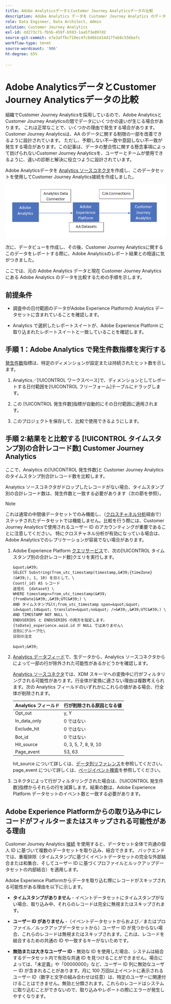 ```yaml
---
title: Adobe AnalyticsデータとCustomer Journey Analyticsデータの比較
description: Adobe Analytics データを Customer Journey Analytics のデータと比較する方法を学ぶ
role: Data Engineer, Data Architect, Admin
solution: Customer Journey Analytics
exl-id: dd273c71-fb5b-459f-b593-1aa5f3e897d2
source-git-commit: e7e3affbc710ec4fc8d6b1d14d17feb8c556befc
workflow-type: tm+mt
source-wordcount: '906'
ht-degree: 65%

---
```


# Adobe AnalyticsデータとCustomer Journey Analyticsデータの比較

組織でCustomer Journey Analyticsを採用しているので、Adobe AnalyticsとCustomer Journey Analyticsの間でデータにいくつかの違いが生じる場合があります。 これは正常なことで、いくつかの理由で発生する場合があります。Customer Journey Analyticsは、AA のデータに関する制限の一部を改善できるように設計されています。 ただし、予期しない不一致や意図しない不一致が発生する場合があります。この記事は、データの整合性に関する懸念事項によって妨げられないCustomer Journey Analyticsを、ユーザーとチームが使用できるように、違いの診断と解決に役立つように設計されています。

Adobe Analyticsデータを [Analytics ソースコネクタ](https://experienceleague.adobe.com/docs/experience-platform/sources/ui-tutorials/create/adobe-applications/analytics.html?lang=ja)を作成し、このデータセットを使用してCustomer Journey Analytics接続を作成しました。

![データフロー](assets/compare.png)

次に、データビューを作成し、その後、Customer Journey Analyticsに関するこのデータをレポートする際に、Adobe Analyticsのレポート結果との相違に気がつきました。

ここでは、元の Adobe Analytics データと現在 Customer Journey Analytics にある Adobe Analytics のデータを比較するための手順を示します。

## 前提条件 

* 調査中の日付範囲のデータがAdobe Experience Platformの Analytics データセットに含まれていることを確認します。

* Analytics で選択したレポートスイートが、Adobe Experience Platform に取り込まれたレポートスイートと一致していることを確認します。

## 手順 1：Adobe Analytics で発生件数指標を実行する

[発生件数](https://experienceleague.adobe.com/docs/analytics/components/metrics/occurrences.html?lang=ja)指標は、特定のディメンションが設定または持続されたヒット数を示します。

1. Analytics／[!UICONTROL ワークスペース]で、ディメンションとしてレポートする日付範囲を[!UICONTROL フリーフォーム]テーブルにドラッグします。

1. この [!UICONTROL 発生件数]指標が自動的にその日付範囲に適用されます。

1. このプロジェクトを保存して、比較で使用できるようにします。

## 手順 2:結果をと比較する [!UICONTROL タイムスタンプ別の合計レコード数] Customer Journey Analytics

ここで、Analytics の[!UICONTROL 発生件数]と Customer Journey Analytics のタイムスタンプ別合計レコード数を比較します。

Analytics ソースコネクタがドロップしたレコードがない場合、タイムスタンプ別の合計レコード数は、発生件数と一致する必要があります（次の節を参照）。

>[!NOTE]
>
>これは通常の中間値データセットでのみ機能し、（[クロスチャネル分析](/help/cca/overview.md)経由で）ステッチされたデータセットでは機能しません。比較を行う際には、Customer Journey Analyticsで使用されるユーザー ID のアカウンティングが重要であることに注意してください。 特にクロスチャネル分析が有効になっている場合は、Adobe Analyticsでのレプリケーションが容易でない場合があります。

1. Adobe Experience Platform [クエリサービス](https://experienceleague.adobe.com/docs/experience-platform/query/best-practices/adobe-analytics.html?lang=ja)で、次の[!UICONTROL タイムスタンプ別の合計レコード数]クエリを実行します。

       &quot;&#39;
       SELECT Substring(from_utc_timestamp(timestamp,&#39;{timeZone}(&#39;), 1, 10) を日として、\
       Count(_id) AS レコード
       送信元  {dataset} \
       WHERE timestamp>=from_utc_timestamp(&#39;{fromDate}&#39;,&#39;UTC&#39;) \
       AND タイムスタンプ&lt;from_utc_timestamp span=&quot;&quot; id=&quot;14&quot; translate=&quot;no&quot; />&#39;,&#39;UTC&#39;) \
       AND TIMESTAMP NOT NULL \
       ENDUSERIDS と ENDUSERIDS の両方を指定します。{toDate}_experience.aaid.id が NULL ではありません\
       日別にグループ化\
       日別の注文
       
       &quot;&#39;
   
1. [Analytics データフィード](https://experienceleague.adobe.com/docs/analytics/export/analytics-data-feed/data-feed-contents/datafeeds-reference.html?lang=ja)で、生データから、Analytics ソースコネクタからによって一部の行が除外された可能性があるかどうかを確認します。

   [Analytics ソースコネクタ](https://experienceleague.adobe.com/docs/experience-platform/sources/ui-tutorials/create/adobe-applications/analytics.html?lang=ja)では、XDM スキーマへの変換中に行がフィルタリングされる可能性があります。行全体が変換に適さない理由は複数考えられます。次の Analytics フィールドのいずれかにこれらの値がある場合、行全体が削除されます。

   | Analytics フィールド | 行が削除される原因となる値 |
   | --- | --- |
   | Opt_out | y, Y |
   | In_data_only | 0 ではない |
   | Exclude_hit | 0 ではない |
   | Bot_id | 0 ではない |
   | Hit_source | 0, 3, 5, 7, 8, 9, 10 |
   | Page_event | 53, 63 |

   hit\_source について詳しくは、[データ列リファレンス](https://experienceleague.adobe.com/docs/analytics/export/analytics-data-feed/data-feed-contents/datafeeds-reference.html?lang=ja)を参照してください。page\_event について詳しくは、[ページイベント検索](https://experienceleague.adobe.com/docs/analytics/export/analytics-data-feed/data-feed-contents/datafeeds-page-event.html?lang=ja)を参照してください。

1. コネクタによって行がフィルタリングされた場合は、[!UICONTROL 発生件数]指標からそれらの行を減算します。結果の数は、Adobe Experience Platform データセットのイベント数と一致する必要があります。

## Adobe Experience Platformからの取り込み中にレコードがフィルターまたはスキップされる可能性がある理由

Customer Journey Analytics [接続](/help/connections/create-connection.md) を使用すると、データセット全体で共通の個人 ID に基づいて複数のデータセットを取り込み、結合できます。 バックエンドでは、重複排除（タイムスタンプに基づくイベントデータセットの完全な外部結合または和集合、そしてユーザー ID に基づくプロファイルとルックアップデータセットの内部結合）を適用します。

Adobe Experience Platformからデータを取り込む際にレコードがスキップされる可能性がある理由を以下に示します。

* **タイムスタンプがありません** - イベントデータセットにタイムスタンプがない場合、取り込み中、それらのレコードは完全に無視またはスキップされます。

* **ユーザー ID がありません** -（イベントデータセットからおよび／またはプロファイル／ルックアップデータセットから）ユーザー ID が見つからない場合、これらのレコードは無視またはスキップされます。これは、レコードを結合するための共通の ID や一致するキーがないためです。

* **無効または大きなユーザー ID** - 無効な ID を使用した場合、システムは結合するデータセット内で有効な共通 ID を見つけることができません。場合によっては、「未定義」や「00000000」など、ユーザー ID 列に無効なユーザー ID が含まれることがあります。月に 100 万回以上イベントに表示されるユーザー ID（数字と文字の組み合わせは任意）は、特定のユーザーに関連付けることはできません。無効と分類されます。これらのレコードはシステムに取り込むことができないので、取り込みやレポートの際にエラーが発生しやすくなります。
